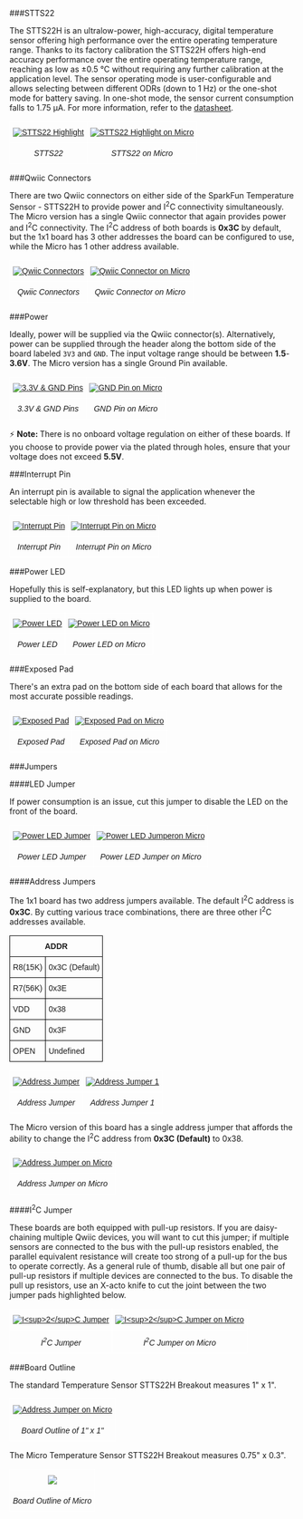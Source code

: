 
###STTS22


The STTS22H is an ultralow-power, high-accuracy, digital temperature sensor offering high performance over the entire operating temperature range. Thanks to its factory calibration the STTS22H offers high-end accuracy performance over the entire operating temperature range, reaching as low as ±0.5 °C without requiring any further calibration at the application level. The sensor operating mode is user-configurable and allows selecting between different ODRs (down to 1 Hz) or the one-shot mode for battery saving. In one-shot mode, the sensor current consumption falls to 1.75 µA. For more information, refer to the [datasheet](https://cdn.sparkfun.com/assets/3/0/b/7/6/STTS22h-Datasheet.pdf). 


<style type="text/css">
.tg  {border-collapse:collapse;border-spacing:0;}
.tg td{font-family:Arial, sans-serif;font-size:14px;padding:10px 5px;border-style:solid;border-width:1px;overflow:hidden;word-break:normal;border-color:black;}
.tg th{font-family:Arial, sans-serif;font-size:14px;font-weight:normal;padding:10px 5px;border-style:solid;border-width:1px;overflow:hidden;word-break:normal;border-color:black;}
.tg .tg-v0mg{border-color:#ffffff;text-align:center;vertical-align:middle}
</style>
<table class="tg">
  <tr>
    <th class="tg-v0mg"><a href="../assets/imgs/21262-Temperature_Sensor-STTS22H_Sensor.jpg"><img src="../assets/imgs/21262-Temperature_Sensor-STTS22H_Sensor.jpg" alt="STTS22 Highlight"></a></th>
    <th class="tg-v0mg"><a href="../assets/imgs/21273-Micro_Temperature_Sensor-STTS22H-Sensor.png"><img src="../assets/imgs/21273-Micro_Temperature_Sensor-STTS22H-Sensor.png" alt="STTS22 Highlight on Micro"></a></th>
  </tr>
  <tr>
    <td class="tg-v0mg"><i>STTS22</i></td>
    <td class="tg-v0mg"><i>STTS22 on Micro</i></td>
  </tr>
</table>




###Qwiic Connectors

There are two Qwiic connectors on either side of the SparkFun Temperature Sensor - STTS22H to provide power and I<sup>2</sup>C connectivity simultaneously. The Micro version has a single Qwiic connector that again provides power and I<sup>2</sup>C connectivity. The I<sup>2</sup>C address of both boards is <b>0x3C</b> by default, but the 1x1 board has 3 other addresses the board can be configured to use, while the Micro has 1 other address available.

<style type="text/css">
.tg  {border-collapse:collapse;border-spacing:0;}
.tg td{font-family:Arial, sans-serif;font-size:14px;padding:10px 5px;border-style:solid;border-width:1px;overflow:hidden;word-break:normal;border-color:black;}
.tg th{font-family:Arial, sans-serif;font-size:14px;font-weight:normal;padding:10px 5px;border-style:solid;border-width:1px;overflow:hidden;word-break:normal;border-color:black;}
.tg .tg-v0mg{border-color:#ffffff;text-align:center;vertical-align:middle}
</style>
<table class="tg">
  <tr>
    <th class="tg-v0mg"><a href="../assets/imgs/21262-Temperature_Sensor-STTS22H_QwiicConnectors.jpg"><img src="../assets/imgs/21262-Temperature_Sensor-STTS22H_QwiicConnectors.jpg" alt="Qwiic Connectors"></a></th>
    <th class="tg-v0mg"><a href="../assets/imgs/21273-Micro_Temperature_Sensor-STTS22H-QwiicConnector.png"><img src="../assets/imgs/21273-Micro_Temperature_Sensor-STTS22H-QwiicConnector.png" alt="Qwiic Connector on Micro"></a></th>
  </tr>
  <tr>
    <td class="tg-v0mg"><i>Qwiic Connectors</i></td>
    <td class="tg-v0mg"><i>Qwiic Connector on Micro</i></td>
  </tr>
</table>

###Power

Ideally, power will be supplied via the Qwiic connector(s). Alternatively, power can be supplied through the header along the bottom side of the board labeled `3V3` and `GND`. The input voltage range should be between <b>1.5</b>-<b>3.6V</b>. The Micro version has a single Ground Pin available. 


<style type="text/css">
.tg  {border-collapse:collapse;border-spacing:0;}
.tg td{font-family:Arial, sans-serif;font-size:14px;padding:10px 5px;border-style:solid;border-width:1px;overflow:hidden;word-break:normal;border-color:black;}
.tg th{font-family:Arial, sans-serif;font-size:14px;font-weight:normal;padding:10px 5px;border-style:solid;border-width:1px;overflow:hidden;word-break:normal;border-color:black;}
.tg .tg-v0mg{border-color:#ffffff;text-align:center;vertical-align:middle}
</style>
<table class="tg">
  <tr>
    <th class="tg-v0mg"><a href="../assets/imgs/21262-Temperature_Sensor-STTS22H_PowerPins.jpg"><img src="../assets/imgs/21262-Temperature_Sensor-STTS22H_PowerPins.jpg" alt="3.3V & GND Pins"></a></th>
    <th class="tg-v0mg"><a href="../assets/imgs/21273-Micro_Temperature_Sensor-STTS22H-GroundPin.png"><img src="../assets/imgs/21273-Micro_Temperature_Sensor-STTS22H-GroundPin.png" alt="GND Pin on Micro"></a></th>
  </tr>
  <tr>
    <td class="tg-v0mg"><i>3.3V & GND Pins</i></td>
    <td class="tg-v0mg"><i>GND Pin on Micro</i></td>
  </tr>
</table>

<div class="alert alert-danger" role="alert">&#x26A1; <b>Note: </b> There is no onboard voltage regulation on either of these boards. If you choose to provide power via the plated through holes, ensure that your voltage does not exceed <b>5.5V</b>. </div>

###Interrupt Pin

An interrupt pin is available to signal the application whenever the selectable high or low threshold has been exceeded.

<style type="text/css">
.tg  {border-collapse:collapse;border-spacing:0;}
.tg td{font-family:Arial, sans-serif;font-size:14px;padding:10px 5px;border-style:solid;border-width:1px;overflow:hidden;word-break:normal;border-color:black;}
.tg th{font-family:Arial, sans-serif;font-size:14px;font-weight:normal;padding:10px 5px;border-style:solid;border-width:1px;overflow:hidden;word-break:normal;border-color:black;}
.tg .tg-v0mg{border-color:#ffffff;text-align:center;vertical-align:middle}
</style>
<table class="tg">
  <tr>
    <th class="tg-v0mg"><a href="../assets/imgs/21262-Temperature_Sensor-STTS22H_InterruptPin.jpg"><img src="../assets/imgs/21262-Temperature_Sensor-STTS22H_InterruptPin.jpg" alt="Interrupt Pin"></a></th>
    <th class="tg-v0mg"><a href="../assets/imgs/21273-Micro_Temperature_Sensor-STTS22H-InterruptPin.png"><img src="../assets/imgs/21273-Micro_Temperature_Sensor-STTS22H-InterruptPin.png" alt="Interrupt Pin on Micro"></a></th>
  </tr>
  <tr>
    <td class="tg-v0mg"><i>Interrupt Pin</i></td>
    <td class="tg-v0mg"><i>Interrupt Pin on Micro</i></td>
  </tr>
</table>



###Power LED

Hopefully this is self-explanatory, but this LED lights up when power is supplied to the board. 

<style type="text/css">
.tg  {border-collapse:collapse;border-spacing:0;}
.tg td{font-family:Arial, sans-serif;font-size:14px;padding:10px 5px;border-style:solid;border-width:1px;overflow:hidden;word-break:normal;border-color:black;}
.tg th{font-family:Arial, sans-serif;font-size:14px;font-weight:normal;padding:10px 5px;border-style:solid;border-width:1px;overflow:hidden;word-break:normal;border-color:black;}
.tg .tg-v0mg{border-color:#ffffff;text-align:center;vertical-align:middle}
</style>
<table class="tg">
  <tr>
    <th class="tg-v0mg"><a href="../assets/imgs/21262-Temperature_Sensor-STTS22H_PowerLED.jpg"><img src="../assets/imgs/21262-Temperature_Sensor-STTS22H_PowerLED.jpg" alt="Power LED"></a></th>
    <th class="tg-v0mg"><a href="../assets/imgs/21273-Micro_Temperature_Sensor-STTS22H-PowerLED.png"><img src="../assets/imgs/21273-Micro_Temperature_Sensor-STTS22H-PowerLED.png" alt="Power LED on Micro"></a></th>
  </tr>
  <tr>
    <td class="tg-v0mg"><i>Power LED</i></td>
    <td class="tg-v0mg"><i>Power LED on Micro</i></td>
  </tr>
</table>

###Exposed Pad

There's an extra pad on the bottom side of each board that allows for the most accurate possible readings. 

<style type="text/css">
.tg  {border-collapse:collapse;border-spacing:0;}
.tg td{font-family:Arial, sans-serif;font-size:14px;padding:10px 5px;border-style:solid;border-width:1px;overflow:hidden;word-break:normal;border-color:black;}
.tg th{font-family:Arial, sans-serif;font-size:14px;font-weight:normal;padding:10px 5px;border-style:solid;border-width:1px;overflow:hidden;word-break:normal;border-color:black;}
.tg .tg-v0mg{border-color:#ffffff;text-align:center;vertical-align:middle}
</style>
<table class="tg">
  <tr>
    <th class="tg-v0mg"><a href="../assets/imgs/21262-Temperature_Sensor-STTS22H_BareCopperSensorPad.jpg"><img src="../assets/imgs/21262-Temperature_Sensor-STTS22H_BareCopperSensorPad.jpg" alt="Exposed Pad"></a></th>
    <th class="tg-v0mg"><a href="../assets/imgs/21273-Micro_Temperature_Sensor-STTS22H-BareCopperSensorPad.png"><img src="../assets/imgs/21273-Micro_Temperature_Sensor-STTS22H-BareCopperSensorPad.png" alt="Exposed Pad on Micro"></a></th>
  </tr>
  <tr>
    <td class="tg-v0mg"><i>Exposed Pad</i></td>
    <td class="tg-v0mg"><i>Exposed Pad on Micro</i></td>
  </tr>
</table>




###Jumpers

####LED Jumper

If power consumption is an issue, cut this jumper to disable the LED on the front of the board. 

<style type="text/css">
.tg  {border-collapse:collapse;border-spacing:0;}
.tg td{font-family:Arial, sans-serif;font-size:14px;padding:10px 5px;border-style:solid;border-width:1px;overflow:hidden;word-break:normal;border-color:black;}
.tg th{font-family:Arial, sans-serif;font-size:14px;font-weight:normal;padding:10px 5px;border-style:solid;border-width:1px;overflow:hidden;word-break:normal;border-color:black;}
.tg .tg-v0mg{border-color:#ffffff;text-align:center;vertical-align:middle}
</style>
<table class="tg">
  <tr>
    <th class="tg-v0mg"><a href="../assets/imgs/21262-Temperature_Sensor-STTS22H_LED-Jumper.jpg"><img src="../assets/imgs/21262-Temperature_Sensor-STTS22H_LED-Jumper.jpg" alt="Power LED Jumper"></a></th>
    <th class="tg-v0mg"><a href="../assets/imgs/21273-Micro_Temperature_Sensor-STTS22H-LED-Jumper.png"><img src="../assets/imgs/21273-Micro_Temperature_Sensor-STTS22H-LED-Jumper.png" alt="Power LED Jumperon Micro"></a></th>
  </tr>
  <tr>
    <td class="tg-v0mg"><i>Power LED Jumper</i></td>
    <td class="tg-v0mg"><i>Power LED Jumper on Micro</i></td>
  </tr>
</table>



####Address Jumpers

The 1x1 board has two address jumpers available. The default I<sup>2</sup>C address is <b>0x3C</b>. By cutting various trace combinations, there are three other I<sup>2</sup>C addresses available. 

<table class="tg" align="center">
  <tr>
    <th class="text-center"  colspan="2"><b>ADDR</b></th>
  </tr>
  <tr>
    <td>R8(15K)</td>
    <td>0x3C (Default)</td>
  </tr>
  <tr>
    <td>R7(56K)</td>
    <td>0x3E</td>
  </tr>
  <tr>
    <td>VDD</td>
    <td>0x38</td>
  </tr>
  <tr>
    <td>GND</td>
    <td>0x3F</td>
  </tr>
  <tr>
    <td>OPEN</td>
    <td>Undefined</td>
  </tr>
</table>

<style type="text/css">
.tg  {border-collapse:collapse;border-spacing:0;}
.tg td{font-family:Arial, sans-serif;font-size:14px;padding:10px 5px;border-style:solid;border-width:1px;overflow:hidden;word-break:normal;border-color:black;}
.tg th{font-family:Arial, sans-serif;font-size:14px;font-weight:normal;padding:10px 5px;border-style:solid;border-width:1px;overflow:hidden;word-break:normal;border-color:black;}
.tg .tg-v0mg{border-color:#ffffff;text-align:center;vertical-align:middle}
</style>
<table class="tg">
  <tr>
    <th class="tg-v0mg"><a href="../assets/imgs/21262-Temperature_Sensor-STTS22H_ADDR-Jumper.jpg"><img src="../assets/imgs/21262-Temperature_Sensor-STTS22H_ADDR-Jumper.jpg" alt="Address Jumper"></a></th>
    <th class="tg-v0mg"><a href="../assets/imgs/21262-Temperature_Sensor-STTS22H_ADDR1-Jumper.jpg"><img src="../assets/imgs/21262-Temperature_Sensor-STTS22H_ADDR1-Jumper.jpg" alt="Address Jumper 1"></a></th>
  </tr>
  <tr>
    <td class="tg-v0mg"><i>Address Jumper</i></td>
    <td class="tg-v0mg"><i>Address Jumper 1</i></td>
  </tr>
</table>


The Micro version of this board has a single address jumper that affords the ability to change the I<sup>2</sup>C address from <b>0x3C (Default)</b> to 0x38. 

<style type="text/css">
.tg  {border-collapse:collapse;border-spacing:0;}
.tg td{font-family:Arial, sans-serif;font-size:14px;padding:10px 5px;border-style:solid;border-width:1px;overflow:hidden;word-break:normal;border-color:black;}
.tg th{font-family:Arial, sans-serif;font-size:14px;font-weight:normal;padding:10px 5px;border-style:solid;border-width:1px;overflow:hidden;word-break:normal;border-color:black;}
.tg .tg-v0mg{border-color:#ffffff;text-align:center;vertical-align:middle}
</style>
<table class="tg">
  <tr>
    <th class="tg-v0mg"><a href="../assets/imgs/21273-Micro_Temperature_Sensor-STTS22H-Address-Jumper.png"><img src="../assets/imgs/21273-Micro_Temperature_Sensor-STTS22H-Address-Jumper.png" alt="Address Jumper on Micro"></a></th>
  </tr>
  <tr>
    <td class="tg-v0mg"><i>Address Jumper on Micro</i></td>
  </tr>
</table>



####I<sup>2</sup>C Jumper

These boards are both equipped with pull-up resistors. If you are daisy-chaining multiple Qwiic devices, you will want to cut this jumper; if multiple sensors are connected to the bus with the pull-up resistors enabled, the parallel equivalent resistance will create too strong of a pull-up for the bus to operate correctly. As a general rule of thumb, disable all but one pair of pull-up resistors if multiple devices are connected to the bus. To disable the pull up resistors, use an X-acto knife to cut the joint between the two jumper pads highlighted below. 

<style type="text/css">
.tg  {border-collapse:collapse;border-spacing:0;}
.tg td{font-family:Arial, sans-serif;font-size:14px;padding:10px 5px;border-style:solid;border-width:1px;overflow:hidden;word-break:normal;border-color:black;}
.tg th{font-family:Arial, sans-serif;font-size:14px;font-weight:normal;padding:10px 5px;border-style:solid;border-width:1px;overflow:hidden;word-break:normal;border-color:black;}
.tg .tg-v0mg{border-color:#ffffff;text-align:center;vertical-align:middle}
</style>
<table class="tg">
  <tr>
    <th class="tg-v0mg"><a href="../assets/imgs/21262-Temperature_Sensor-STTS22H_I2C-Jumper.jpg"><img src="../assets/imgs/21262-Temperature_Sensor-STTS22H_I2C-Jumper.jpg" alt="I<sup>2</sup>C Jumper"></a></th>
    <th class="tg-v0mg"><a href="../assets/imgs/21273-Micro_Temperature_Sensor-STTS22H-I2C-Jumper.png"><img src="../assets/imgs/21273-Micro_Temperature_Sensor-STTS22H-I2C-Jumper.png" alt="I<sup>2</sup>C Jumper on Micro"></a></th>
  </tr>
  <tr>
    <td class="tg-v0mg"><i>I<sup>2</sup>C Jumper</i></td>
    <td class="tg-v0mg"><i>I<sup>2</sup>C Jumper on Micro</i></td>
  </tr>
</table>

###Board Outline

The standard Temperature Sensor STTS22H Breakout measures 1" x 1". 

<style type="text/css">
.tg  {border-collapse:collapse;border-spacing:0;}
.tg td{font-family:Arial, sans-serif;font-size:14px;padding:10px 5px;border-style:solid;border-width:1px;overflow:hidden;word-break:normal;border-color:black;}
.tg th{font-family:Arial, sans-serif;font-size:14px;font-weight:normal;padding:10px 5px;border-style:solid;border-width:1px;overflow:hidden;word-break:normal;border-color:black;}
.tg .tg-v0mg{border-color:#ffffff;text-align:center;vertical-align:middle}
</style>
<table class="tg">
  <tr>
    <th class="tg-v0mg"><a href="../assets/imgs/21262-SparkFun_Temperature_Sensor-STTS22H-BoardOutline.png"><img src="../assets/imgs/21262-SparkFun_Temperature_Sensor-STTS22H-BoardOutline.png" alt="Address Jumper on Micro"></a></th>
  </tr>
  <tr>
    <td class="tg-v0mg"><i>Board Outline of 1" x 1"</i></td>
  </tr>
</table>


The Micro Temperature Sensor STTS22H Breakout measures 0.75" x 0.3". 

<style type="text/css">
.tg  {border-collapse:collapse;border-spacing:0;}
.tg td{font-family:Arial, sans-serif;font-size:14px;padding:10px 5px;border-style:solid;border-width:1px;overflow:hidden;word-break:normal;border-color:black;}
.tg th{font-family:Arial, sans-serif;font-size:14px;font-weight:normal;padding:10px 5px;border-style:solid;border-width:1px;overflow:hidden;word-break:normal;border-color:black;}
.tg .tg-v0mg{border-color:#ffffff;text-align:center;vertical-align:middle}
</style>
<table class="tg">
  <tr>
    <th class="tg-v0mg"><a href="../assets/imgs/21273-SparkFun_Micro_Temperature_Sensor-STTS22H-BoardOutline.png"><img src="../assets/imgs/21273-SparkFun_Micro_Temperature_Sensor-STTS22H-BoardOutline.png"></a></th>
  </tr>
  <tr>
    <td class="tg-v0mg"><i>Board Outline of Micro</i></td>
  </tr>
</table>